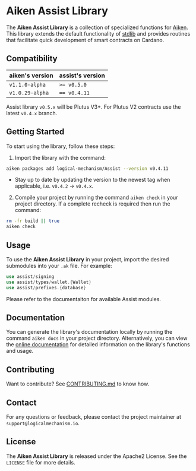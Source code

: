 # Aiken Assist Library

The **Aiken Assist Library** is a collection of specialized functions for [Aiken](https://github.com/aiken-lang/aiken). This library extends the default functionality of [stdlib](https://github.com/aiken-lang/stdlib) and provides routines that facilitate quick development of smart contracts on Cardano.

## Compatibility

aiken's version | assist's version
---             | ---
`v1.1.0-alpha`  | `>= v0.5.0`
`v1.0.29-alpha` | `== v0.4.11`

Assist library `v0.5.x` will be Plutus V3+. For Plutus V2 contracts use the latest `v0.4.x` branch.

## Getting Started

To start using the library, follow these steps:

1. Import the library with the command:

```bash
aiken packages add logical-mechanism/Assist --version v0.4.11
```

- Stay up to date by updating the version to the newest tag when applicable, i.e. `v0.4.2` -> `v0.4.x`.

2. Compile your project by running the command `aiken check` in your project directory. If a complete recheck is required then run the command:

```bash
rm -fr build || true
aiken check
```

## Usage

To use the **Aiken Assist Library** in your project, import the desired submodules into your `.ak` file. For example:

```rust
use assist/signing
use assist/types/wallet.{Wallet}
use assist/prefixes.{database}
```

Please refer to the documentaiton for available Assist modules.

## Documentation

You can generate the library's documentation locally by running the command `aiken docs` in your project directory. Alternatively, you can view the [online documentation](https://www.logicalmechanism.io/docs/index.html) for detailed information on the library's functions and usage.

## Contributing

Want to contribute? See [CONTRIBUTING.md](./CONTRIBUTING.md) to know how.

## Contact

For any questions or feedback, please contact the project maintainer at `support@logicalmechanism.io`.

## License

The **Aiken Assist Library** is released under the Apache2 License. See the `LICENSE` file for more details.